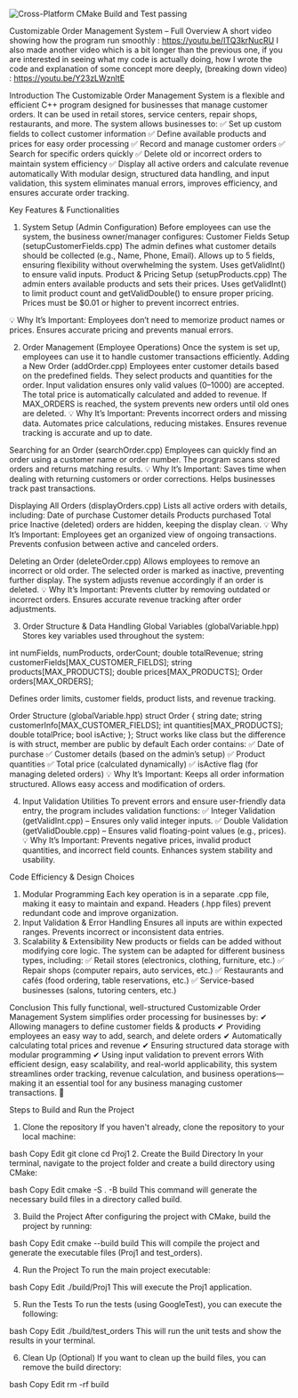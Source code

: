 ![Cross-Platform CMake Build and Test passing](https://img.shields.io/github/workflow/status/WilliamLebris/CustomizeOrderManagementProgram/project1-tests?label=Cross-Platform%20CMake%20Build%20and%20Test%20passing&logo=cmake)



Customizable Order Management System – Full Overview
A short video showing how the program run smoothly : https://youtu.be/ITQ3krNucRU 
I also made another video which is a bit longer than the previous one, if you are interested in seeing what my code is actually doing, how I wrote the code and explanation of some concept more deeply, (breaking down video)  : https://youtu.be/Y23zLWznltE

Introduction
The Customizable Order Management System is a flexible and efficient C++ program designed for businesses that manage customer orders. It can be used in retail stores, service centers, repair shops, restaurants, and more. The system allows businesses to:
✅ Set up custom fields to collect customer information
✅ Define available products and prices for easy order processing
✅ Record and manage customer orders
✅ Search for specific orders quickly
✅ Delete old or incorrect orders to maintain system efficiency
✅ Display all active orders and calculate revenue automatically
With modular design, structured data handling, and input validation, this system eliminates manual errors, improves efficiency, and ensures accurate order tracking.

Key Features & Functionalities
1. System Setup (Admin Configuration)
Before employees can use the system, the business owner/manager configures:
Customer Fields Setup (setupCustomerFields.cpp)
The admin defines what customer details should be collected (e.g., Name, Phone, Email).
Allows up to 5 fields, ensuring flexibility without overwhelming the system.
Uses getValidInt() to ensure valid inputs.
Product & Pricing Setup (setupProducts.cpp)
The admin enters available products and sets their prices.
Uses getValidInt() to limit product count and getValidDouble() to ensure proper pricing.
Prices must be $0.01 or higher to prevent incorrect entries.

💡 Why It’s Important:
Employees don’t need to memorize product names or prices.
Ensures accurate pricing and prevents manual errors.

2. Order Management (Employee Operations)
Once the system is set up, employees can use it to handle customer transactions efficiently.
Adding a New Order (addOrder.cpp)
Employees enter customer details based on the predefined fields.
They select products and quantities for the order.
Input validation ensures only valid values (0–1000) are accepted.
The total price is automatically calculated and added to revenue.
If MAX_ORDERS is reached, the system prevents new orders until old ones are deleted.
💡 Why It’s Important:
Prevents incorrect orders and missing data.
Automates price calculations, reducing mistakes.
Ensures revenue tracking is accurate and up to date.

Searching for an Order (searchOrder.cpp)
Employees can quickly find an order using a customer name or order number.
The program scans stored orders and returns matching results.
💡 Why It’s Important:
Saves time when dealing with returning customers or order corrections.
Helps businesses track past transactions.

Displaying All Orders (displayOrders.cpp)
Lists all active orders with details, including:
Date of purchase
Customer details
Products purchased
Total price
Inactive (deleted) orders are hidden, keeping the display clean.
💡 Why It’s Important:
Employees get an organized view of ongoing transactions.
Prevents confusion between active and canceled orders.

Deleting an Order (deleteOrder.cpp)
Allows employees to remove an incorrect or old order.
The selected order is marked as inactive, preventing further display.
The system adjusts revenue accordingly if an order is deleted.
💡 Why It’s Important:
Prevents clutter by removing outdated or incorrect orders.
Ensures accurate revenue tracking after order adjustments.

3. Order Structure & Data Handling
Global Variables (globalVariable.hpp)
Stores key variables used throughout the system:

int numFields, numProducts, orderCount;
double totalRevenue;
string customerFields[MAX_CUSTOMER_FIELDS];
string products[MAX_PRODUCTS];
double prices[MAX_PRODUCTS];
Order orders[MAX_ORDERS];


Defines order limits, customer fields, product lists, and revenue tracking.

Order Structure (globalVariable.hpp)
struct Order {
    string date;
    string customerInfo[MAX_CUSTOMER_FIELDS];
    int quantities[MAX_PRODUCTS];
    double totalPrice;
    bool isActive;
};
 Struct works like class but the difference is with struct, member are public by default 
Each order contains:
✅ Date of purchase
✅ Customer details (based on the admin’s setup)
✅ Product quantities
✅ Total price (calculated dynamically)
✅ isActive flag (for managing deleted orders)
💡 Why It’s Important:
Keeps all order information structured.
Allows easy access and modification of orders.

4. Input Validation Utilities
To prevent errors and ensure user-friendly data entry, the program includes validation functions:
✅ Integer Validation (getValidInt.cpp) – Ensures only valid integer inputs.
✅ Double Validation (getValidDouble.cpp) – Ensures valid floating-point values (e.g., prices).
💡 Why It’s Important:
Prevents negative prices, invalid product quantities, and incorrect field counts.
Enhances system stability and usability.

Code Efficiency & Design Choices
1. Modular Programming
Each key operation is in a separate .cpp file, making it easy to maintain and expand.
Headers (.hpp files) prevent redundant code and improve organization.
2. Input Validation & Error Handling
Ensures all inputs are within expected ranges.
Prevents incorrect or inconsistent data entries.
3. Scalability & Extensibility
New products or fields can be added without modifying core logic.
The system can be adapted for different business types, including:
✅ Retail stores (electronics, clothing, furniture, etc.)
✅ Repair shops (computer repairs, auto services, etc.)
✅ Restaurants and cafés (food ordering, table reservations, etc.)
✅ Service-based businesses (salons, tutoring centers, etc.)

Conclusion
This fully functional, well-structured Customizable Order Management System simplifies order processing for businesses by:
✔ Allowing managers to define customer fields & products
✔ Providing employees an easy way to add, search, and delete orders
✔ Automatically calculating total prices and revenue
✔ Ensuring structured data storage with modular programming
✔ Using input validation to prevent errors
With efficient design, easy scalability, and real-world applicability, this system streamlines order tracking, revenue calculation, and business operations—making it an essential tool for any business managing customer transactions. 🚀




Steps to Build and Run the Project
1. Clone the repository
   If you haven't already, clone the repository to your local machine:

bash
Copy
Edit
git clone <your-repository-url>
cd Proj1
2. Create the Build Directory
   In your terminal, navigate to the project folder and create a build directory using CMake:

bash
Copy
Edit
cmake -S . -B build
This command will generate the necessary build files in a directory called build.

3. Build the Project
   After configuring the project with CMake, build the project by running:

bash
Copy
Edit
cmake --build build
This will compile the project and generate the executable files (Proj1 and test_orders).

4. Run the Project
   To run the main project executable:

bash
Copy
Edit
./build/Proj1
This will execute the Proj1 application.

5. Run the Tests
   To run the tests (using GoogleTest), you can execute the following:

bash
Copy
Edit
./build/test_orders
This will run the unit tests and show the results in your terminal.

6. Clean Up (Optional)
   If you want to clean up the build files, you can remove the build directory:

bash
Copy
Edit
rm -rf build
